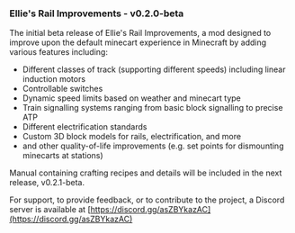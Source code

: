 ### Ellie's Rail Improvements - v0.2.0-beta

The initial beta release of Ellie's Rail Improvements, a mod designed to improve upon the default minecart experience in Minecraft by adding various features including:

- Different classes of track (supporting different speeds) including linear induction motors
- Controllable switches
- Dynamic speed limits based on weather and minecart type
- Train signalling systems ranging from basic block signalling to precise ATP
- Different electrification standards
- Custom 3D block models for rails, electrification, and more
- and other quality-of-life improvements (e.g. set points for dismounting minecarts at stations)

Manual containing crafting recipes and details will be included in the next release, v0.2.1-beta.

For support, to provide feedback, or to contribute to the project, a Discord server is available at [https://discord.gg/asZBYkazAC](https://discord.gg/asZBYkazAC)
